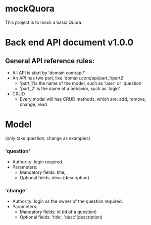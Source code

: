 # mockQuora
This project is to mock a basic Quora.

# Back end API document v1.0.0
## General API reference rules:
- All API is start by 'domain.com/api/'
- An API has two part, like 'domain.com/api/part_1/part2'
  - 'part_1'is the name of the model, such as 'user' or 'question'
  - 'part_2' is the name of a behavior, such as 'login'
- CRUD
  - Every model will has CRUD methods, which are: add, remove, change, read
# Model
(only take question, change as examples)
### 'question' 

- Authority: login required.
- Parameters:
  - Mandatory fields: title,
  - Optional fields: desc (description)
   
### 'change'
- Authority: login as the owner of the question required.
- Parameters:
  - Mandatory fields: id (id of a question)
  - Optional fields: 'title', 'desc'(description) 
   
     
 
